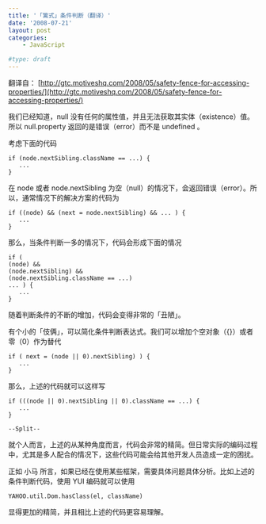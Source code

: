 ```yaml
---
title: '「篱式」条件判断（翻译）'
date: '2008-07-21'
layout: post
categories:
    - JavaScript

#type: draft
---
```


翻译自： [http://gtc.motiveshq.com/2008/05/safety-fence-for-accessing-properties/](http://gtc.motiveshq.com/2008/05/safety-fence-for-accessing-properties/)

我们已经知道，null 没有任何的属性值，并且无法获取其实体（existence）值。所以 null.property 返回的是错误（error）而不是 undefined 。

考虑下面的代码

```
if (node.nextSibling.className == ...) {
   ...
}
```

在 node 或者 node.nextSibling 为空（null）的情况下，会返回错误（error）。所以，通常情况下的解决方案的代码为

```
if ((node) && (next = node.nextSibling) && ... ) {
   ...
}
```

那么，当条件判断一多的情况下，代码会形成下面的情况

```
if (
(node) &&
(node.nextSibling) &&
(node.nextSibling.className == ...)
... ) {
   ...
}
```

随着判断条件的不断的增加，代码会变得非常的「丑陋」。

有个小的「伎俩」，可以简化条件判断表达式。我们可以增加个空对象（{}）或者零（0）作为替代

```
if ( next = (node || 0).nextSibling) ) {
   ...
}
```

那么，上述的代码就可以这样写

```
if (((node || 0).nextSibling || 0).className == ...) {
   ...
}
```

`--Split--`

就个人而言，上述的从某种角度而言，代码会非常的精简。但日常实际的编码过程中，尤其是多人配合的情况下，这些代码可能会给其他开发人员造成一定的困扰。

正如 小马 所言，如果已经在使用某些框架，需要具体问题具体分析。比如上述的条件判断代码，使用 YUI 编码就可以使用

    YAHOO.util.Dom.hasClass(el, className)

显得更加的精简，并且相比上述的代码更容易理解。
